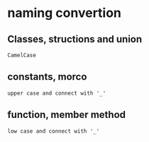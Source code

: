 # naming convertion

## Classes, structions and union

    CamelCase 

## constants, morco

    upper case and connect with '_'

## function, member method

    low case and connect with '_'
    
